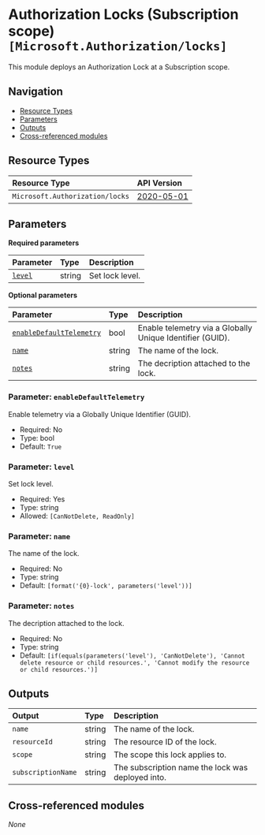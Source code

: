# Authorization Locks (Subscription scope) `[Microsoft.Authorization/locks]`

This module deploys an Authorization Lock at a Subscription scope.

## Navigation

- [Resource Types](#Resource-Types)
- [Parameters](#Parameters)
- [Outputs](#Outputs)
- [Cross-referenced modules](#Cross-referenced-modules)

## Resource Types

| Resource Type | API Version |
| :-- | :-- |
| `Microsoft.Authorization/locks` | [2020-05-01](https://learn.microsoft.com/en-us/azure/templates/Microsoft.Authorization/2020-05-01/locks) |

## Parameters

**Required parameters**

| Parameter | Type | Description |
| :-- | :-- | :-- |
| [`level`](#parameter-level) | string | Set lock level. |

**Optional parameters**

| Parameter | Type | Description |
| :-- | :-- | :-- |
| [`enableDefaultTelemetry`](#parameter-enabledefaulttelemetry) | bool | Enable telemetry via a Globally Unique Identifier (GUID). |
| [`name`](#parameter-name) | string | The name of the lock. |
| [`notes`](#parameter-notes) | string | The decription attached to the lock. |

### Parameter: `enableDefaultTelemetry`

Enable telemetry via a Globally Unique Identifier (GUID).
- Required: No
- Type: bool
- Default: `True`

### Parameter: `level`

Set lock level.
- Required: Yes
- Type: string
- Allowed: `[CanNotDelete, ReadOnly]`

### Parameter: `name`

The name of the lock.
- Required: No
- Type: string
- Default: `[format('{0}-lock', parameters('level'))]`

### Parameter: `notes`

The decription attached to the lock.
- Required: No
- Type: string
- Default: `[if(equals(parameters('level'), 'CanNotDelete'), 'Cannot delete resource or child resources.', 'Cannot modify the resource or child resources.')]`


## Outputs

| Output | Type | Description |
| :-- | :-- | :-- |
| `name` | string | The name of the lock. |
| `resourceId` | string | The resource ID of the lock. |
| `scope` | string | The scope this lock applies to. |
| `subscriptionName` | string | The subscription name the lock was deployed into. |

## Cross-referenced modules

_None_
